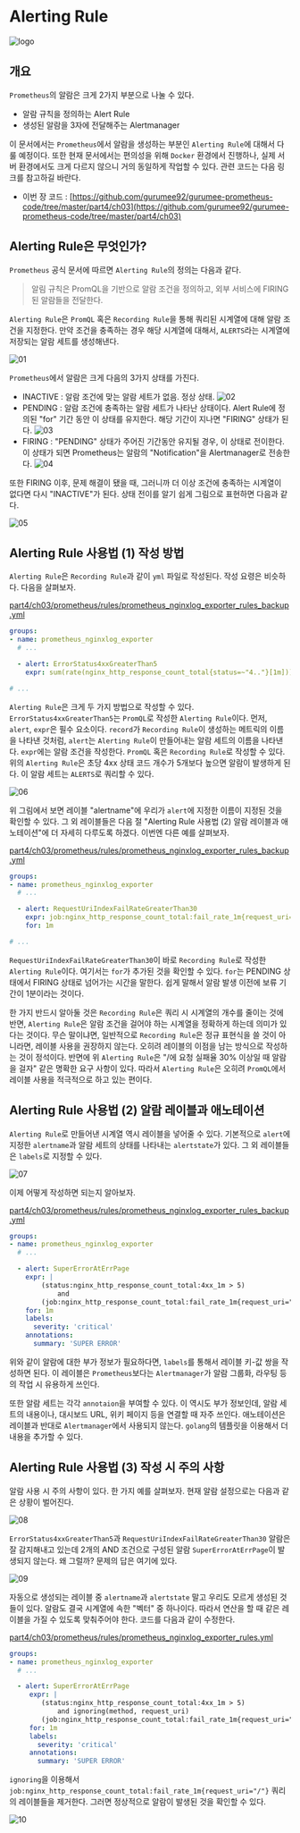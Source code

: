 # Alerting Rule

![logo](../../logo.png)

## 개요

`Prometheus`의 알람은 크게 2가지 부분으로 나눌 수 있다.

* 알람 규칙을 정의하는 Alert Rule
* 생성된 알람을 3자에 전달해주는 Alertmanager

이 문서에서는 `Prometheus`에서 알람을 생성하는 부분인 `Alerting Rule`에 대해서 다룰 예정이다. 또한 현재 문서에서는 편의성을 위해 `Docker` 환경에서 진행하나, 실제 서버 환경에서도 크게 다르지 않으니 거의 동일하게 작업할 수 있다. 관련 코드는 다음 링크를 참고하길 바란다.

* 이번 장 코드 : [https://github.com/gurumee92/gurumee-prometheus-code/tree/master/part4/ch03](https://github.com/gurumee92/gurumee-prometheus-code/tree/master/part4/ch03)

## Alerting Rule은 무엇인가?

`Prometheus` 공식 문서에 따르면 `Alerting Rule`의 정의는 다음과 같다.

> 알림 규칙은 PromQL을 기반으로 알람 조건을 정의하고, 외부 서비스에 FIRING된 알람들을 전달한다.

`Alerting Rule`은 `PromQL` 혹은 `Recording Rule`을 통해 쿼리된 시계열에 대해 알람 조건을 지정한다. 만약 조건을 충족하는 경우 해당 시계열에 대해서, `ALERTS`라는 시계열에 저장되는 알람 세트를 생성해낸다.

![01](./01.png)

`Prometheus`에서 알람은 크게 다음의 3가지 상태를 가진다.

* INACTIVE : 알람 조건에 맞는 알람 세트가 없음. 정상 상태.
  ![02](./02.png)
* PENDING : 알람 조건에 충족하는 알람 세트가 나타난 상태이다. Alert Rule에 정의된 "for" 기간 동안 이 상태를 유지한다. 해당 기간이 지나면 "FIRING" 상태가 된다.
  ![03](./03.png)
* FIRING : "PENDING" 상태가 주어진 기간동안 유지될 경우, 이 상태로 전이한다. 이 상태가 되면 Prometheus는 알람의 "Notification"을 Alertmanager로 전송한다.
  ![04](./04.png)

또한 FIRING 이후, 문제 해결이 됐을 때, 그러니까 더 이상 조건에 충족하는 시계열이 없다면 다시 "INACTIVE"가 된다. 상태 전이를 알기 쉽게 그림으로 표현하면 다음과 같다.

![05](./05.png)

## Alerting Rule 사용법 (1) 작성 방법

`Alerting Rule`은 `Recording Rule`과 같이 `yml` 파일로 작성된다. 작성 요령은 비슷하다. 다음을 살펴보자.

[part4/ch03/prometheus/rules/prometheus_nginxlog_exporter_rules_backup.yml](https://github.com/gurumee92/gurumee-prometheus-code/blob/master/part4/ch03/prometheus/rules/prometheus_nginxlog_exporter_rules_backup.yml)
```yml
groups:
- name: prometheus_nginxlog_exporter
  # ...

  - alert: ErrorStatus4xxGreaterThan5
    expr: sum(rate(nginx_http_response_count_total{status=~"4.."}[1m])) > 5

# ...
```

`Alerting Rule`은 크게 두 가지 방법으로 작성할 수 있다. `ErrorStatus4xxGreaterThan5`는 `PromQL`로 작성한 `Alerting Rule`이다. 먼저, `alert`, `expr`은 필수 요소이다. `record`가 `Recording Rule`이 생성하는 메트릭의 이름을 나타낸 것처럼, `alert`는 `Alerting Rule`이 만들어내는 알람 세트의 이름을 나타낸다. `expr`에는 알람 조건을 작성한다. `PromQL` 혹은 `Recording Rule`로 작성할 수 있다. 위의 `Alerting Rule`은 초당 4xx 상태 코드 개수가 5개보다 높으면 알람이 발생하게 된다. 이 알람 세트는 `ALERTS`로 쿼리할 수 있다.

![06](./06.png)

위 그림에서 보면 레이블 "alertname"에 우리가 `alert`에 지정한 이름이 지정된 것을 확인할 수 있다. 그 외 레이블들은 다음 절 "Alerting Rule 사용법 (2) 알람 레이블과 애노테이션"에 더 자세히 다루도록 하겠다. 이번엔 다른 예를 살펴보자.

[part4/ch03/prometheus/rules/prometheus_nginxlog_exporter_rules_backup.yml](https://github.com/gurumee92/gurumee-prometheus-code/blob/master/part4/ch03/prometheus/rules/prometheus_nginxlog_exporter_rules_backup.yml)
```yml
groups:
- name: prometheus_nginxlog_exporter
  # ...

  - alert: RequestUriIndexFailRateGreaterThan30
    expr: job:nginx_http_response_count_total:fail_rate_1m{request_uri="/"} > 0.3
    for: 1m

# ...
```

`RequestUriIndexFailRateGreaterThan30`이 바로 `Recording Rule`로 작성한 `Alerting Rule`이다. 여기서는 `for`가 추가된 것을 확인할 수 있다. `for`는 PENDING 상태에서 FIRING 상태로 넘어가는 시간을 말한다. 쉽게 말해서 알람 발생 이전에 보류 기간이 1분이라는 것이다.

한 가지 반드시 알아둘 것은 `Recording Rule`은 쿼리 시 시계열의 개수를 줄이는 것에 반면, `Alerting Rule`은 알람 조건을 걸어야 하는 시계열을 정확하게 하는데 의미가 있다는 것이다. 무슨 말이냐면, 일반적으로 `Recording Rule`은 정규 표현식을 쓸 것이 아니라면, 레이블 사용을 권장하지 않는다. 오히려 레이블의 이점을 남는 방식으로 작성하는 것이 정석이다.  반면에 위 `Alerting Rule`은 "/에 요청 실패율 30% 이상일 때 알람을 걸자" 같은 명확한 요구 사항이 있다. 따라서 `Alerting Rule`은 오히려 `PromQL`에서 레이블 사용을 적극적으로 하고 있는 편이다.

## Alerting Rule 사용법 (2) 알람 레이블과 애노테이션 

`Alerting Rule`로 만들어낸 시계열 역시 레이블을 넣어줄 수 있다. 기본적으로 `alert`에 지정한 `alertname`과 알람 세트의 상태를 나타내는 `alertstate`가 있다. 그 외 레이블들은 `labels`로 지정할 수 있다. 

![07](./07.png)

이제 어떻게 작성하면 되는지 알아보자. 

[part4/ch03/prometheus/rules/prometheus_nginxlog_exporter_rules_backup.yml](https://github.com/gurumee92/gurumee-prometheus-code/blob/master/part4/ch03/prometheus/rules/prometheus_nginxlog_exporter_rules_backup.yml)
```yml
groups:
- name: prometheus_nginxlog_exporter
  # ...

  - alert: SuperErrorAtErrPage
    expr: | 
        (status:nginx_http_response_count_total:4xx_1m > 5) 
            and 
        (job:nginx_http_response_count_total:fail_rate_1m{request_uri="/"} > 0.3)
    for: 1m
    labels:
      severity: 'critical'
    annotations:
      summary: 'SUPER ERROR'  
```

위와 같이 알람에 대한 부가 정보가 필요하다면, `labels`를 통해서 레이블 키-값 쌍을 작성하면 된다. 이 레이블은 `Prometheus`보다는 `Alertmanager`가 알람 그룹화, 라우팅 등의 작업 시 유용하게 쓰인다.

또한 알람 세트는 각각 `annotaion`을 부여할 수 있다. 이 역시도 부가 정보인데, 알람 세트의 내용이나, 대시보드 URL, 위키 페이지 등을 연결할 때 자주 쓰인다. 애노테이션은 레이블과 반대로 `Alertmanager`에서 사용되지 않는다. `golang`의 템플릿을 이용해서 더 내용을 추가할 수 있다.

## Alerting Rule 사용법 (3) 작성 시 주의 사항

알람 사용 시 주의 사항이 있다. 한 가지 예를 살펴보자. 현재 알람 설정으로는 다음과 같은 상황이 벌어진다.

![08](./08.png)

`ErrorStatus4xxGreaterThan5`과 `RequestUriIndexFailRateGreaterThan30` 알람은 잘 감지해내고 있는데 2개의 AND 조건으로 구성된 알람 `SuperErrorAtErrPage`이 발생되지 않는다. 왜 그럴까? 문제의 답은 여기에 있다.

![09](./09.png)

자동으로 생성되는 레이블 중 `alertname`과 `alertstate` 말고 우리도 모르게 생성된 것들이 있다. 알람도 결국 시계열에 속한 "벡터" 중 하나이다. 따라서 연산을 할 때 같은 레이블을 가질 수 있도록 맞춰주어야 한다. 코드를 다음과 같이 수정한다.

[part4/ch03/prometheus/rules/prometheus_nginxlog_exporter_rules.yml](https://github.com/gurumee92/gurumee-prometheus-code/blob/master/part4/ch03/prometheus/rules/prometheus_nginxlog_exporter_rules.yml)
```yml
groups:
- name: prometheus_nginxlog_exporter
  # ...

  - alert: SuperErrorAtErrPage
     expr: |
        (status:nginx_http_response_count_total:4xx_1m > 5) 
            and ignoring(method, request_uri) 
        (job:nginx_http_response_count_total:fail_rate_1m{request_uri="/"} > 0.3)
     for: 1m
     labels:
       severity: 'critical'
     annotations:
       summary: 'SUPER ERROR'  
```

`ignoring`을 이용해서 `job:nginx_http_response_count_total:fail_rate_1m{request_uri="/"}` 쿼리의 레이블들을 제거한다. 그러면 정상적으로 알람이 발생된 것을 확인할 수 있다.

![10](./10.png)